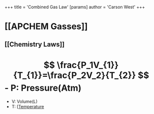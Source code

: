 +++
 title = 'Combined Gas Law'
[params]
	author = 'Carson West'
+++
# [[APCHEM Gasses]]
## [[Chemistry Laws]]

#  $$ \frac{P_1V_{1}}{T_{1}}=\frac{P_2V_2}{T_{2}} $$  - P: Pressure(Atm)
- V: Volume(L)
- T: [[Temperature](Kelvin)